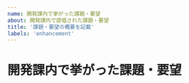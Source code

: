 ```yaml
---
name: 開発課内で挙がった課題・要望
about: 開発課内で提唱された課題・要望
title: '課題・要望の概要を記載'
labels: 'enhancement'
---
```


# 開発課内で挙がった課題・要望

[//]: # (概要)


[//]: # (背景・目的)


[//]: # (あれば詳細な仕様)


[//]: # (その他・備考)

